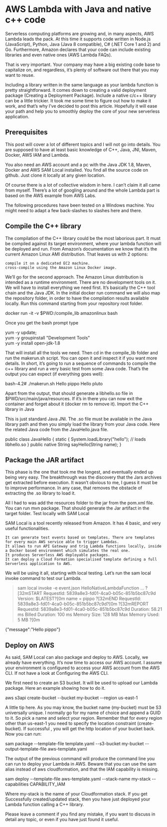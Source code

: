 <h1>AWS Lambda with Java and native c++ code</h1>

Serverless computing platforms are growing and, in many aspects, AWS Lambda leads the pack. At this time it supports code written in Node.js (JavaScript), Python, Java (Java 8 compatible), C# (.NET Core 1 and 2) and Go. Furthermore, Amazon declares that your code can include existing libraries and even native ones (AWS Lambda FAQs).

That is very important. Your company may have a big existing code base to capitalize on, and regardless, it’s plenty of software out there that you may want to reuse.

Including a library written in the same language as your lambda function is pretty straightforward. It comes down to creating a valid deployment package (Creating a Deployment Package). Include a native c/c++ library can be a little trickier. It took me some time to figure out how to make it work, and that’s why I’ve decided to post this article. Hopefully it will ease your path and help you to smoothly deploy the core of your new serverless application.
<h2>Prerequisites</h2>

This post will cover a lot of different topics and I will not go into details. You are supposed to have at least basic knowledge of C++, Java, JNI, Maven, Docker, AWS IAM and Lambda.

You also need an AWS account and a pc with the Java JDK 1.8, Maven, Docker and AWS SAM Local installed. You find all the source code on github. Just clone it locally at any given location.

Of course there is a lot of collective wisdom in here. I can’t claim it all came from myself. There’s a lot of googling around and the whole Lambda part is based on the AWS example from AWS Labs.

The following procedures have been tested on a Windows machine. You might need to adapt a few back-slashes to slashes here and there.
<h2>Compile the C++ library</h2>

The compilation of the C++ library could be the most laborious part. It must be compiled  against its target environment, where your lambda function will be deployed and run. From Amazon’s documentation we know that it’s the current Amazon Linux AMI distribution. That leaves us with 2 options:

    compile it on a dedicated EC2 machine.
    cross-compile using the Amazon Linux Docker image.

We’ll go for the second approach. The Amazon Linux distribution is intended as a runtime environment. There are no development tools on it. We will have to install everything we need first.  It’s basically the C++ tool chain and the Java JDK. In the initial docker run command we will also map the repository folder, in order to have the compilation results available locally. Run this command starting from your repository root folder.

docker run -it -v $PWD\:/compile_lib amazonlinux bash

Once you get the bash prompt type

yum -y update;\
yum -y groupinstall "Development Tools"\
yum -y install open-jdk-1.8

That will install all the tools we need. Then cd in the compile_lib folder and run the makerun.sh script. You can open it and inspect it if you want more details. In short, it’s going to run a sequence of commands to compile the c++ library and run a very basic test from some Java code. That’s the output you can expect (if everything goes well):

bash-4.2# ./makerun.sh
Hello pippo
Hello pluto

Apart from the output, that should generate a libhello.so file in $PWD/src/main/java/resources. If it’s in there you can now exit the container and forget about it (docker rm to remove it).
Import the C++ library in Java

This is just standard Java JNI. The .so file must be available in the Java library path and then you simply load the library from your Java code. Here the related Java code from the JavaHello.java file.

public class JavaHello {
  static {
    System.loadLibrary("hello"); // loads libhello.so
  }
  public native String sayHello(String name);
}

<h2>Package the JAR artifact</h2>

This phase is the one that took me the longest, and eventually ended up being very easy. The  breakthrough was the discovery that the Jars archives get extracted before execution. It wasn’t obvious to me, I guess it must be to improve performance. In any case, that removes the obstacle of extracting the .so library to load it.

All I had to was add the resources folder to the jar from the pom.xml file. You can run mvn package. That should generate the Jar artifact in the target folder.
Test locally with SAM Local

SAM Local is a tool recently released from Amazon. It has 4 basic, and very useful functionalities.

    It can generate test events based on templates. There are templates for every main AWS service able to trigger Lambdas.
    It allows to run API Gateway and trig Lambda functions locally, inside a Docker based environment which simulates the real one.
    It produces Serverless AWS deployable packages.
    It can deploy a Cloud Formation specialised template defining a full Serverless application to AWS.

We will be using it all, starting with local testing. Let’s run the sam local invoke command to test our Lambda.

> sam local invoke -e event.json HelloNativeLambdaFunction
...
?[32mSTART RequestId: 5839a8e3-fd01-4ca0-b05c-851b5bc87c9d Version: $LATEST?[0m
name = pippo
?[32mEND RequestId: 5839a8e3-fd01-4ca0-b05c-851b5bc87c9d?[0m
?[32mREPORT RequestId: 5839a8e3-fd01-4ca0-b05c-851b5bc87c9d Duration: 58.21 ms Billed Duration: 100 ms Memory Size: 128 MB Max Memory Used: 5 MB ?[0m

{"message":"Hello pippo"}

<h2>Deploy on AWS</h2>

As said, SAM Local can also package and deploy to AWS. Locally, we already have everything. It’s now time to access our AWS account. I assume your environment is configured to access your AWS account from the AWS CLI. If not have a look at Configuring the AWS CLI.

We first need to create an S3 bucket. It will be used to upload our Lambda package. Here an example showing how to do it.

aws s3api create-bucket --bucket my-bucket --region us-east-1

A little tip here. As you may know, the bucket name (my-bucket) must be S3 universally unique. I normally go for my name of choice and append a GUID to it. So pick a name and select your region. Remember that for every region other than us-east-1 you need to specify the location constraint (create-bucket). If successful , you will get the http location of your bucket back. Now you can run:

sam package --template-file template.yaml --s3-bucket my-bucket --output-template-file aws-template.yaml

The output of the previous command will produce the command line you can run to deploy your Lambda in AWS. Beware that you can use the sam alias instead of aws cloudformation, and that the IAM capability is missing.

sam deploy --template-file aws-template.yaml --stack-name my-stack --capabilities CAPABILITY_IAM

Where my-stack is the name of your Cloudformation stack. If you get Successfully created/updated stack, then you have just deployed your Lambda function calling a C++ library.

Please leave a comment if you find any mistake, if you want to discuss in detail any topic, or even if you have just found it useful.
